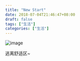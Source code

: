 ```yaml
---
title: "New Start"
date: 2018-07-04T21:46:47+08:00
draft: false
tags: ["生活"]
categories: ["生活"]
---
```

![image](/images/new-start-live.jpg)

逃离舒适区~
